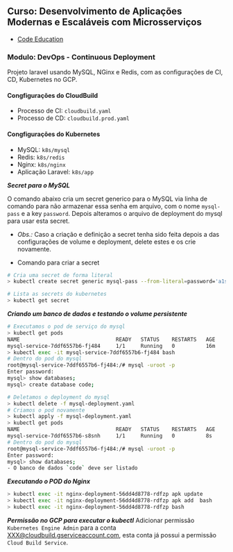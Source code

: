 ## Curso: Desenvolvimento de Aplicações Modernas e Escaláveis com Microsserviços

- [Code Education](https://portal.code.education/)

### Modulo: DevOps - Continuous Deployment

Projeto laravel usando MySQL, NGinx e Redis, com as configurações de CI, CD, Kubernetes no GCP.


#### Congfigurações do CloudBuild

- Processo de CI: `cloudbuild.yaml`
- Processo de CD: `cloudbuild.prod.yaml`


#### Congfigurações do Kubernetes

- MySQL: `k8s/mysql`
- Redis: `k8s/redis`
- Nginx: `k8s/nginx`
- Aplicação Laravel: `k8s/app`

***Secret para o MySQL***

O comando abaixo cria um secret generico para o MySQL via linha de comando para não armazenar essa senha em arquivo, com o nome `mysql-pass` e a key `password`. Depois alteramos o arquivo de deployment do mysql para usar esta secret.

- *Obs.:* Caso a criação e definição a secret tenha sido feita depois a das configurações de volume e deployment, delete estes e os crie novamente.

- Comando para criar a secret
```Bash
# Cria uma secret de forma literal
> kubectl create secret generic mysql-pass --from-literal=password='a1s2d3f4'

# Lista as secrets do kubernetes
> kubectl get secret
```

***Criando um banco de dados e testando o volume persistente***

```Bash
# Executamos o pod de serviço do mysql
> kubectl get pods
NAME                               READY   STATUS    RESTARTS   AGE
mysql-service-7ddf6557b6-fj484     1/1     Running   0          16m
> kubectl exec -it mysql-service-7ddf6557b6-fj484 bash
# Dentro do pod do mysql
root@mysql-service-7ddf6557b6-fj484:/# mysql -uroot -p
Enter password:
mysql> show databases;
mysql> create database code;

# Deletamos o deployment do mysql
> kubectl delete -f mysql-deployment.yaml
# Criamos o pod novamente
> kubectl apply -f mysql-deployment.yaml
> kubectl get pods
NAME                               READY   STATUS    RESTARTS   AGE
mysql-service-7ddf6557b6-s8snh     1/1     Running   0          8s
# Dentro do pod do mysql
root@mysql-service-7ddf6557b6-fj484:/# mysql -uroot -p
Enter password:
mysql> show databases;
- O banco de dados `code` deve ser listado
```

***Executando o POD do Nginx***
```Bash
> kubectl exec -it nginx-deployment-56dd4d8778-rdfzp apk update
> kubectl exec -it nginx-deployment-56dd4d8778-rdfzp apk add  bash
> kubectl exec -it nginx-deployment-56dd4d8778-rdfzp bash
```

***Permissão no GCP para executar o kubectl***
Adicionar permissão `Kubernetes Engine Admin` para a conta XXX@cloudbuild.gserviceaccount.com, esta conta já possui a permissão `Cloud Build Service`.
